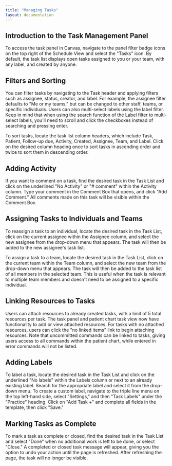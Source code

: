 ```yaml
---
title: "Managing Tasks"
layout: documentation
---
```


## Introduction to the Task Management Panel

To access the task panel in Canvas, navigate to the panel filter badge icons on the top right of the Schedule View and select the "Tasks" icon. By default, the task list displays open tasks assigned to you or your team, with any label, and created by anyone.

## Filters and Sorting

You can filter tasks by navigating to the Task header and applying filters such as assignee, status, creator, and label. For example, the assignee filter defaults to "Me or my teams," but can be changed to other staff, teams, or specific individuals. Users can also multi-select labels using the label filter. Keep in mind that when using the search function of the Label filter to multi-select labels, you'll need to scroll and click the checkboxes instead of searching and pressing enter.

To sort tasks, locate the task list column headers, which include Task, Patient, Follow-up due, Activity, Created, Assignee, Team, and Label. Click on the desired column heading once to sort tasks in ascending order and twice to sort them in descending order.

## Adding Activity

If you want to comment on a task, find the desired task in the Task List and click on the underlined "No Activity" or "# comment" within the Activity column. Type your comment in the Comment Box that opens, and click "Add Comment." All comments made on this task will be visible within the Comment Box. 

## Assigning Tasks to Individuals and Teams

To reassign a task to an individual, locate the desired task in the Task List, click on the current assignee within the Assignee column, and select the new assignee from the drop-down menu that appears. The task will then be added to the new assignee's task list.

To assign a task to a team, locate the desired task in the Task List, click on the current team within the Team column, and select the new team from the drop-down menu that appears. The task will then be added to the task list of all members in the selected team. This is useful when the task is relevant to multiple team members and doesn't need to be assigned to a specific individual.

## Linking Resources to Tasks

Users can attach resources to already created tasks, with a limit of 5 total resources per task. The task panel and patient chart task view now have functionality to add or view attached resources. For tasks with no attached resources, users can click the "no linked items" link to begin attaching resources. Note that uncommitted commands can be linked to tasks, giving users access to all commands within the patient chart, while entered in error commands will not be listed.

## Adding Labels

To label a task, locate the desired task in the Task List and click on the underlined "No labels" within the Labels column or next to an already existing label. Search for the appropriate label and select it from the drop-down menu. To create a custom label, navigate to the triple line menu on the top left-hand side, select "Settings," and then "Task Labels" under the "Practice" heading. Click on "Add Task +" and complete all fields in the template, then click "Save."

## Marking Tasks as Complete
 
To mark a task as complete or closed, find the desired task in the Task List and select "Done" when no additional work is left to be done, or select "Close." A completed or closed task message will appear, giving you the option to undo your action until the page is refreshed. After refreshing the page, the task will no longer be visible.
```
